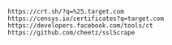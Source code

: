 	https://crt.sh/?q=%25.target.com
	https://censys.io/certificates?q=target.com
	https://developers.facebook.com/tools/ct
	https://github.com/cheetz/sslScrape